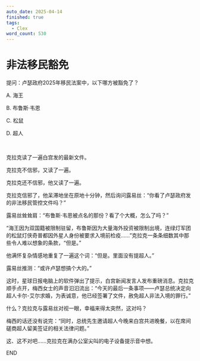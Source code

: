 ```yaml
---
auto_date: 2025-04-14
finished: true
tags:
  - Clex
word_count: 530
---
```


# 非法移民豁免

提问：卢瑟政府2025年移民法案中，以下哪方被豁免了？

A. 海王

B. 布鲁斯·韦恩

C. 松鼠

D. 超人

<br>

克拉克读了一遍白宫发的最新文件。

克拉克不信邪，又读了一遍。

克拉克还不信邪，他又读了一遍。

克拉克信邪了，他呆滞地坐在原地十分钟，然后询问露易丝：“你看了卢瑟政府发的非法移民管控文件吗？”

露易丝耸耸肩：“布鲁斯·韦恩被点名的那份？看了个大概，怎么了吗？”

“海王因为双国籍被限制驻留，布鲁斯因为大量海外投资被限制出境，连绿灯军团的松鼠灯侠奇普都因外星人身份被要求入境前检疫……”克拉克一条条细数其中那些令人难以想象的条款，“但是。”

他满怀复杂情感地重复了一遍这个词：“但是。里面没有提超人。”

露易丝推测：“或许卢瑟想搞个大的。”

这时，星球日报电脑上的软件弹出了提示，白宫新闻发言人发布重磅消息。克拉克顺手点开，梅西女士的声音汩汩流出：“今天的最后一条事项——卢瑟总统决定向超人卡尔-艾尔求婚，为表诚意，他已经签署了文件，赦免超人非法入境的罪行。”

什么？克拉克与露易丝对视一眼，幸福来得太突然，这对吗？

梅西的话还没有说完：“同时，总统先生邀请超人今晚来白宫共进晚餐，以在席间磋商超人留美签证的相关法律问题。”

这、这不对吧……克拉克在满办公室尖叫的电子设备提示音中想。

END
